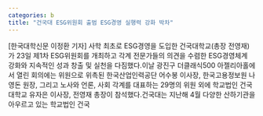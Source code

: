 ```yaml
---
categories: b
title: "건국대 ESG위원회 출범 ESG경영 실행력 강화 박차"
---
```

[한국대학신문 이정환 기자] 사학 최초로 ESG경영을 도입한 건국대학교(총장 전영재)가 23일 제1차 ESG위원회를 개최하고 각계 전문가들의 의견을 수렴한 ESG경영체계 강화와 지속적인 성과 창출 및 실천을 다짐했다.이날 광진구 더클래식500 아젤리아홀에서 열린 회의에는 위원으로 위촉된 한국산업인력공단 어수봉 이사장, 한국고용정보원 나영돈 원장, 그리고 노사와 언론, 사회 각계를 대표하는 29명의 위원 외에 학교법인 건국대학교 유자은 이사장, 전영재 총장이 참석했다.건국대는 지난해 4월 다양한 산하기관을 아우르고 있는 학교법인 건국